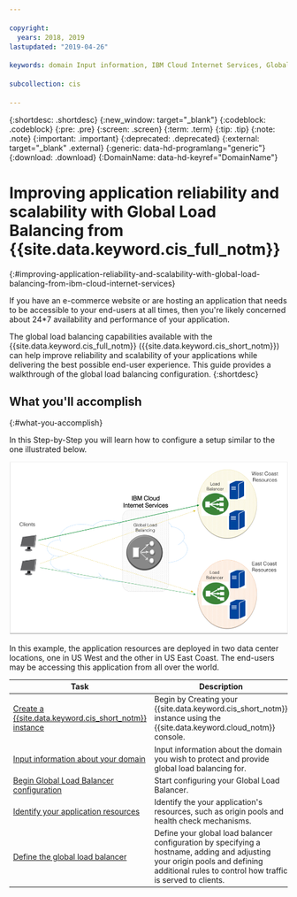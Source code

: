 ```yaml
---

copyright:
  years: 2018, 2019
lastupdated: "2019-04-26"

keywords: domain Input information, IBM Cloud Internet Services, Global Load balancing

subcollection: cis

---
```



{:shortdesc: .shortdesc}
{:new_window: target="_blank"}
{:codeblock: .codeblock}
{:pre: .pre}
{:screen: .screen}
{:term: .term}
{:tip: .tip}
{:note: .note}
{:important: .important}
{:deprecated: .deprecated}
{:external: target="_blank" .external}
{:generic: data-hd-programlang="generic"}
{:download: .download}
{:DomainName: data-hd-keyref="DomainName"}

# Improving application reliability and scalability with Global Load Balancing from {{site.data.keyword.cis_full_notm}}
{:#improving-application-reliability-and-scalability-with-global-load-balancing-from-ibm-cloud-internet-services}

If you have an e-commerce website or are hosting an application that needs to be accessible to your end-users at all times, then you're likely concerned about 24*7 availability and performance of your application.

The global load balancing capabilities available with the {{site.data.keyword.cis_full_notm}} ({{site.data.keyword.cis_short_notm}}) can help improve reliability and scalability of your applications while delivering the best possible end-user experience. This guide provides a walkthrough of the global load balancing configuration.
{:shortdesc}

## What you'll accomplish
{:#what-you-accomplish}

In this Step-by-Step you will learn how to configure a setup similar to the one illustrated below.

![IMAGE](images/reliability1.png)

In this example, the application resources are deployed in two data center locations, one in US West and the other in US East Coast. The end-users may be accessing this application from all over the world.

Task  | Description
------------- | -------------
[Create a {{site.data.keyword.cis_short_notm}} instance](/docs/cis?topic=cis-create-your-cis-instance) | Begin by Creating your {{site.data.keyword.cis_short_notm}} instance using the {{site.data.keyword.cloud_notm}} console.|
[Input information about your domain](/docs/cis?topic=cis-input-information-about-your-domain) | Input information about the domain you wish to protect and provide global load balancing for.
[Begin Global Load Balancer configuration](/docs/cis?topic=cis-begin-global-load-balancer-configuration) | Start configuring your Global Load Balancer.
[Identify your application resources](/docs/cis?topic=cis-identify-your-application-resources) | Identify the your application's resources, such as origin pools and health check mechanisms.
[Define the global load balancer](/docs/cis?topic=cis-define-the-global-load-balancer) | Define your global load balancer configuration by specifying a hostname, adding and adjusting your origin pools and defining additional rules to control how traffic is served to clients.
